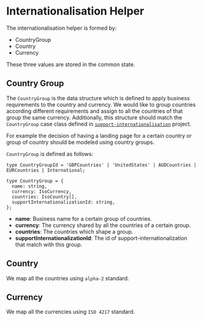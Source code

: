 # Internationalisation Helper

The internationalisation helper is formed by:

-   CountryGroup
-   Country
-   Currency

These three values are stored in the common state.

## Country Group

The `CountryGroup` is the data structure which is defined to apply business requirements to the country and currency.
We would like to group countries according different requirements and assign to all the countries of that group the
same currency. Additionally, this structure should match the `CountryGroup` case class defined in
[`support-internationalisation`](https://github.com/guardian/support-internationalisation) project.

For example the decision of having a landing page for a certain country or group of country should be modeled using
country groups.

`CountryGroup` is defined as follows:

```
type CountryGroupId = 'GBPCountries' | 'UnitedStates' | AUDCountries | EURCountries | International;

type CountryGroup = {
  name: string,
  currency: IsoCurrency,
  countries: IsoCountry[],
  supportInternationalizationId: string,
};
```

-   **name**: Business name for a certain group of countries.
-   **currency**: The currency shared by all the countries of a certain group.
-   **countries**: The countries which shape a group.
-   **supportInternationalizationId**: The id of support-internationalization that match with this group.

## Country

We map all the countries using `alpha-2` standard.

## Currency

We map all the currencies using `ISO 4217` standard.
